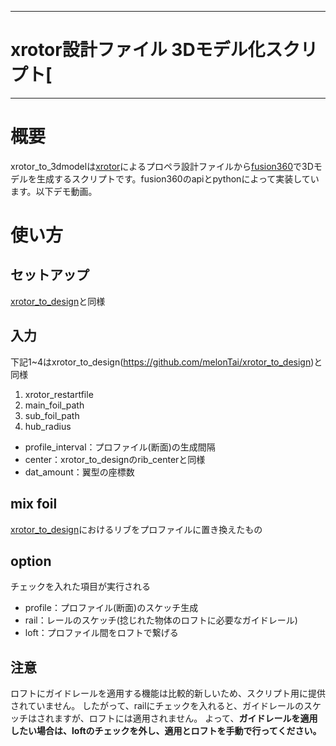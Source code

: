 -----
# xrotor設計ファイル 3Dモデル化スクリプト[
-----

# 概要
xrotor_to_3dmodelは[xrotor](http://web.mit.edu/drela/Public/web/xrotor/)によるプロペラ設計ファイルから[fusion360](https://www.autodesk.co.jp/products/fusion-360/overview)で3Dモデルを生成するスクリプトです。fusion360のapiとpythonによって実装しています。以下デモ動画。

# 使い方

## セットアップ

[xrotor_to_design](https://github.com/melonTai/xrotor_to_design)と同様

## 入力

下記1~4はxrotor_to_design(https://github.com/melonTai/xrotor_to_design)と同様
1. xrotor_restartfile
1. main_foil_path
1. sub_foil_path
1. hub_radius

- profile_interval：プロファイル(断面)の生成間隔
- center：xrotor_to_designのrib_centerと同様
- dat_amount：翼型の座標数

## mix foil

[xrotor_to_design](https://github.com/melonTai/xrotor_to_design)におけるリブをプロファイルに置き換えたもの

## option

チェックを入れた項目が実行される

- profile：プロファイル(断面)のスケッチ生成
- rail：レールのスケッチ(捻じれた物体のロフトに必要なガイドレール)
- loft：プロファイル間をロフトで繋げる

## **注意**

ロフトにガイドレールを適用する機能は比較的新しいため、スクリプト用に提供されていません。
したがって、railにチェックを入れると、ガイドレールのスケッチはされますが、ロフトには適用されません。
よって、**ガイドレールを適用したい場合は、loftのチェックを外し、適用とロフトを手動で行ってください。**
